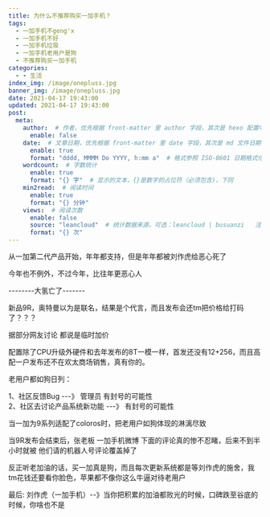 ```yaml
---
title: 为什么不推荐购买一加手机？
tags:
  - 一加手机不geng'x
  - 一加手机不好
  - 一加手机垃圾
  - 一加手机老用户是狗
  - 不推荐购买一加手机
categories:
  - - 生活
index_img: /image/onepluss.jpg
banner_img: /image/onepluss.jpg
date: 2021-04-17 19:43:00
updated: 2021-04-17 19:43:00
post:
  meta:
    author:  # 作者，优先根据 front-matter 里 author 字段，其次是 hexo 配置中 author 值
      enable: false
    date:  # 文章日期，优先根据 front-matter 里 date 字段，其次是 md 文件日期
      enable: true
      format: "dddd, MMMM Do YYYY, h:mm a"  # 格式参照 ISO-8601 日期格式化
    wordcount:  # 字数统计
      enable: true
      format: "{} 字"  # 显示的文本，{}是数字的占位符（必须包含)，下同
    min2read:  # 阅读时间
      enable: true
      format: "{} 分钟"
    views:  # 阅读次数
      enable: false
      source: "leancloud"  # 统计数据来源，可选：leancloud | busuanzi   注意不蒜子会间歇抽风
      format: "{} 次"
---
```


从一加第二代产品开始，年年都支持，但是年年都被刘作虎给恶心死了

今年也不例外，不过今年，比往年更恶心人

\--------大氢亡了-------

新品9R，奥特曼以为是联名，结果是个代言，而且发布会还tm把价格给打码了？？？

据部分网友讨论 都说是临时加价

配置除了CPU升级外硬件和去年发布的8T一模一样，首发还没有12+256，而且高配一户发布还不在欢太商场销售，真有你的。

老用户都如狗日列：

1、社区反馈Bug ---》 管理员 有封号的可能性  
2、社区去讨论产品系统新功能 ---》 有封号的可能性

当一加为9系列适配了coloros时，把老用户如狗体现的淋漓尽致

当9R发布会结束后，张老板 一加手机微博 下面的评论真的惨不忍睹，后来不到半小时就被 他们请的机器人号评论覆盖掉了

反正听老加油的话，买一加真是狗，而且每次更新系统都是等刘作虎的施舍，我tm花钱还要看你脸色，苹果都不像你这么牛逼对待老用户

最后: 刘作虎（一加手机）--》当你把积累的加油都败光的时候，口碑跌至谷底的时候，你啥也不是
